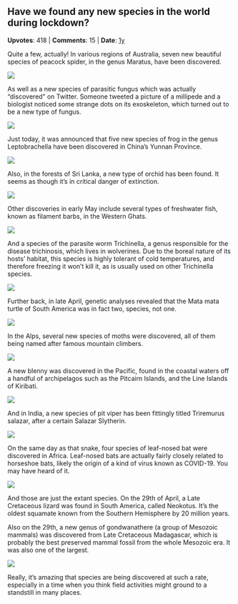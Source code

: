 ## Have we found any new species in the world during lockdown?
    
**Upvotes**: 418 | **Comments**: 15 | **Date**: [1y](https://www.quora.com/Have-we-found-any-new-species-in-the-world-during-lockdown/answer/Gary-Meaney)

Quite a few, actually! In various regions of Australia, seven new beautiful species of peacock spider, in the genus Maratus, have been discovered.

![](https://qph.fs.quoracdn.net/main-qimg-8f38d4d2fa34211b5586fe25d246923c-lq)

As well as a new species of parasitic fungus which was actually “discovered” on Twitter. Someone tweeted a picture of a millipede and a biologist noticed some strange dots on its exoskeleton, which turned out to be a new type of fungus.

![](https://qph.fs.quoracdn.net/main-qimg-6b5bd9c445ef541217dd0b3c0261917c-lq)

Just today, it was announced that five new species of frog in the genus Leptobrachella have been discovered in China’s Yunnan Province.

![](https://qph.fs.quoracdn.net/main-qimg-77148671395c49ede01d415b904a0d99-lq)

Also, in the forests of Sri Lanka, a new type of orchid has been found. It seems as though it’s in critical danger of extinction.

![](https://qph.fs.quoracdn.net/main-qimg-de210004fe050de38191e69b57f9cd36-pjlq)

Other discoveries in early May include several types of freshwater fish, known as filament barbs, in the Western Ghats.

![](https://qph.fs.quoracdn.net/main-qimg-c0481763a55941d09018ebe09bd32b5e-pjlq)

And a species of the parasite worm Trichinella, a genus responsible for the disease trichinosis, which lives in wolverines. Due to the boreal nature of its hosts’ habitat, this species is highly tolerant of cold temperatures, and therefore freezing it won’t kill it, as is usually used on other Trichinella species.

![](https://qph.fs.quoracdn.net/main-qimg-a7d9a7b99ae73c81273374572a4a15ee-lq)

Further back, in late April, genetic analyses revealed that the Mata mata turtle of South America was in fact two, species, not one.

![](https://qph.fs.quoracdn.net/main-qimg-b33fb94f68922737c59918681669a27d-lq)

In the Alps, several new species of moths were discovered, all of them being named after famous mountain climbers.

![](https://qph.fs.quoracdn.net/main-qimg-0f05b8e418ee7352b52074ad4dcf0f23-lq)

A new blenny was discovered in the Pacific, found in the coastal waters off a handful of archipelagos such as the Pitcairn Islands, and the Line Islands of Kiribati.

![](https://qph.fs.quoracdn.net/main-qimg-a0a4116324ca0a07cdcd26b338b846c0-lq)

And in India, a new species of pit viper has been fittingly titled Triremurus salazar, after a certain Salazar Slytherin.

![](https://qph.fs.quoracdn.net/main-qimg-4733dcc5b5021fa7f3357a973e2583c0-pjlq)

On the same day as that snake, four species of leaf-nosed bat were discovered in Africa. Leaf-nosed bats are actually fairly closely related to horseshoe bats, likely the origin of a kind of virus known as COVID-19. You may have heard of it.

![](https://qph.fs.quoracdn.net/main-qimg-0a404c6f7bddd6124a9440028c55fca2-pjlq)

And those are just the extant species. On the 29th of April, a Late Cretaceous lizard was found in South America, called Neokotus. It’s the oldest squamate known from the Southern Hemisphere by 20 million years.

Also on the 29th, a new genus of gondwanathere (a group of Mesozoic mammals) was discovered from Late Cretaceous Madagascar, which is probably the best preserved mammal fossil from the whole Mesozoic era. It was also one of the largest.

![](https://qph.fs.quoracdn.net/main-qimg-93a920cf8756f71810d4f84652436089-lq)

Really, it’s amazing that species are being discovered at such a rate, especially in a time when you think field activities might ground to a standstill in many places.


